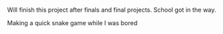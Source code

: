 Will finish this project after finals and final projects. School got in the way.

Making a quick snake game while I was bored
